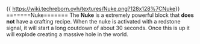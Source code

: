 {{ <https://wiki.techreborn.ovh/textures/Nuke.png?128x128%7CNuke>}}
=======Nuke======= The **Nuke** is a extremely powerful block that
**does not** have a crafting recipe. When the nuke is activated with
a redstone signal, it will start a long coutdown of about 30 seconds.
Once this is up it will explode creating a massive hole in the world.
